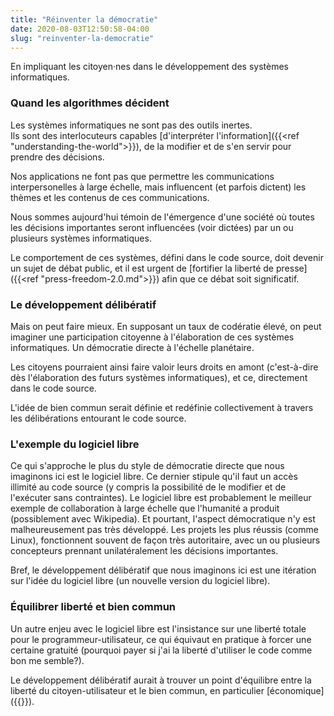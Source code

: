 ```yaml
---
title: "Réinventer la démocratie"
date: 2020-08-03T12:50:58-04:00
slug: "reinventer-la-democratie"
---
```


En impliquant les citoyen·nes dans le développement des systèmes informatiques.
<!--more-->

### Quand les algorithmes décident

Les systèmes informatiques ne sont pas des outils inertes.  
Ils sont des interlocuteurs capables [d'interpréter l'information]({{<ref "understanding-the-world">}}),
de la modifier et de s'en servir pour prendre des décisions.

Nos applications ne font pas que permettre les communications
interpersonelles à large échelle, mais influencent (et parfois dictent) les
thèmes et les contenus de ces communications.

Nous sommes aujourd'hui témoin de l'émergence d'une société où toutes les
décisions importantes seront influencées (voir dictées) par un ou plusieurs
systèmes informatiques.

Le comportement de ces systèmes, défini dans le code source, doit devenir un sujet
de débat public, et il est urgent de [fortifier la liberté de presse]({{<ref "press-freedom-2.0.md">}}) 
afin que ce débat soit significatif.


### Le développement délibératif

Mais on peut faire mieux.  En supposant un taux de codératie élevé, on peut
imaginer une participation citoyenne à l'élaboration de ces systèmes
informatiques.  Un démocratie directe à l'échelle planétaire.

Les citoyens pourraient ainsi faire valoir leurs droits en amont (c'est-à-dire
dès l'élaboration des futurs systèmes informatiques), et ce, directement dans
le code source.

L'idée de bien commun serait définie et redéfinie collectivement à travers les
délibérations entourant le code source.

### L'exemple du logiciel libre

Ce qui s'approche le plus du style de démocratie directe que nous imaginons ici
est le logiciel libre.  Ce dernier stipule qu'il faut un accès illimité au code
source (y compris la possibilité de le modifier et de l'exécuter sans
contraintes).  Le logiciel libre est probablement le meilleur exemple de
collaboration à large échelle que l'humanité a produit (possiblement avec
Wikipedia).  Et pourtant, l'aspect démocratique n'y est malheureusement pas
très développé.  Les projets les plus réussis (comme Linux), fonctionnent
souvent de façon très autoritaire, avec un ou plusieurs concepteurs prennant
unilatéralement les décisions importantes.

Bref, le développement délibératif que nous imaginons ici est une itération sur
l'idée du logiciel libre (un nouvelle version du logiciel libre).


### Équilibrer liberté et bien commun

Un autre enjeu avec le logiciel libre est l'insistance sur une liberté totale
pour le programmeur-utilisateur,
ce qui équivaut en pratique à forcer une certaine gratuité (pourquoi payer si j'ai 
la liberté d'utiliser le code comme bon me semble?).

Le développement délibératif aurait à trouver un point d'équilibre entre la
liberté du citoyen-utilisateur et le bien commun, en particulier
[économique]({{<ref direct-economy>}}).





